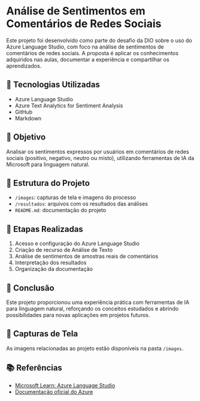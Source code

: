 # Análise de Sentimentos em Comentários de Redes Sociais

Este projeto foi desenvolvido como parte do desafio da DIO sobre o uso do Azure Language Studio, com foco na análise de sentimentos de comentários de redes sociais. A proposta é aplicar os conhecimentos adquiridos nas aulas, documentar a experiência e compartilhar os aprendizados.

## 🔧 Tecnologias Utilizadas

- Azure Language Studio
- Azure Text Analytics for Sentiment Analysis
- GitHub
- Markdown

## 🎯 Objetivo

Analisar os sentimentos expressos por usuários em comentários de redes sociais (positivo, negativo, neutro ou misto), utilizando ferramentas de IA da Microsoft para linguagem natural.

## 📁 Estrutura do Projeto

- `/images`: capturas de tela e imagens do processo
- `/resultados`: arquivos com os resultados das análises
- `README.md`: documentação do projeto

## 🧪 Etapas Realizadas

1. Acesso e configuração do Azure Language Studio
2. Criação de recurso de Análise de Texto
3. Análise de sentimentos de amostras reais de comentários
4. Interpretação dos resultados
5. Organização da documentação

## 📝 Conclusão

Este projeto proporcionou uma experiência prática com ferramentas de IA para linguagem natural, reforçando os conceitos estudados e abrindo possibilidades para novas aplicações em projetos futuros.

## 📸 Capturas de Tela

As imagens relacionadas ao projeto estão disponíveis na pasta `/images`.

## 📚 Referências

- [Microsoft Learn: Azure Language Studio](https://learn.microsoft.com/pt-br/azure/cognitive-services/language-service/)
- [Documentação oficial do Azure](https://learn.microsoft.com/)
